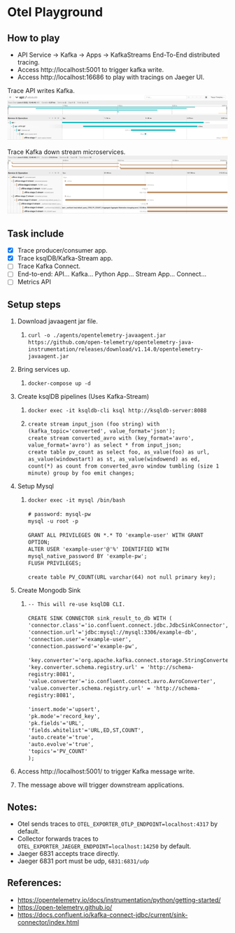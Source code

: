 # Otel Playground

## How to play
- API Service -> Kafka -> Apps -> KafkaStreams End-To-End distributed tracing.
- Access http://localhost:5001 to trigger kafka write.
- Access http://localhost:16686 to play with tracings on Jaeger UI.

Trace API writes Kafka.
![TraceOnline](images/trace_online.png)

Trace Kafka down stream microservices.
![TraceOffline](images/trace_offline.png)

## Task include
- [x] Trace producer/consumer app.
- [x] Trace ksqlDB/Kafka-Stream app.
- [ ] Trace Kafka Connect.
- [ ] End-to-end: API... Kafka... Python App... Stream App... Connect...
- [ ] Metrics API

## Setup steps

1. Download javaagent jar file.
   1. ```
      curl -o ./agents/opentelemetry-javaagent.jar https://github.com/open-telemetry/opentelemetry-java-instrumentation/releases/download/v1.14.0/opentelemetry-javaagent.jar
      ```
2. Bring services up.
   1. ```
      docker-compose up -d
      ```
3. Create ksqlDB pipelines (Uses Kafka-Stream)
   1. ```
      docker exec -it ksqldb-cli ksql http://ksqldb-server:8088
      ```
   2. ```
      create stream input_json (foo string) with (kafka_topic='converted', value_format='json');
      create stream converted_avro with (key_format='avro', value_format='avro') as select * from input_json;
      create table pv_count as select foo, as_value(foo) as url, as_value(windowstart) as st, as_value(windowend) as ed, count(*) as count from converted_avro window tumbling (size 1 minute) group by foo emit changes;
      ```
4. Setup Mysql
   1. ```
      docker exec -it mysql /bin/bash
      
      # password: mysql-pw
      mysql -u root -p
      
      GRANT ALL PRIVILEGES ON *.* TO 'example-user' WITH GRANT OPTION;
      ALTER USER 'example-user'@'%' IDENTIFIED WITH mysql_native_password BY 'example-pw';
      FLUSH PRIVILEGES;
      
      create table PV_COUNT(URL varchar(64) not null primary key);
      ```
5. Create Mongodb Sink
   1. ```
      -- This will re-use ksqlDB CLI.
      
      CREATE SINK CONNECTOR sink_result_to_db WITH (
      'connector.class'='io.confluent.connect.jdbc.JdbcSinkConnector',
      'connection.url'='jdbc:mysql://mysql:3306/example-db',
      'connection.user'='example-user',
      'connection.password'='example-pw',
      
      'key.converter'='org.apache.kafka.connect.storage.StringConverter',
      'key.converter.schema.registry.url' = 'http://schema-registry:8081',
      'value.converter'='io.confluent.connect.avro.AvroConverter',
      'value.converter.schema.registry.url' = 'http://schema-registry:8081',
      
      'insert.mode'='upsert',
      'pk.mode'='record_key',
      'pk.fields'='URL',
      'fields.whitelist'='URL,ED,ST,COUNT',
      'auto.create'='true',
      'auto.evolve'='true',
      'topics'='PV_COUNT'
      );
      ```
      
6. Access http://localhost:5001/ to trigger Kafka message write.
7. The message above will trigger downstream applications.

## Notes:

- Otel sends traces to `OTEL_EXPORTER_OTLP_ENDPOINT=localhost:4317` by default.
- Collector forwards traces to `OTEL_EXPORTER_JAEGER_ENDPOINT=localhost:14250` by default.
- Jaeger 6831 accepts trace directly.
- Jaeger 6831 port must be udp, `6831:6831/udp`

## References:

- https://opentelemetry.io/docs/instrumentation/python/getting-started/
- https://open-telemetry.github.io/
- https://docs.confluent.io/kafka-connect-jdbc/current/sink-connector/index.html